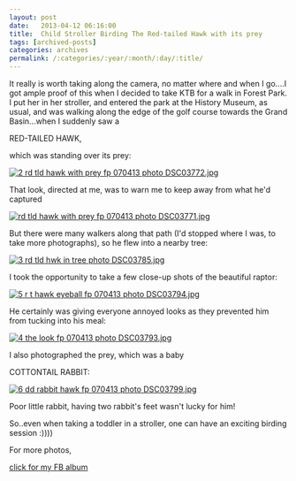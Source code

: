 ```yaml
---
layout: post
date:	2013-04-12 06:16:00
title:  Child Stroller Birding The Red-tailed Hawk with its prey
tags: [archived-posts]
categories: archives
permalink: /:categories/:year/:month/:day/:title/
---
```

It really is worth taking along the camera, no matter where and when I go....I got ample proof of this when I decided to take KTB for a walk in Forest Park. I put her in her stroller, and entered the park at the History Museum, as usual, and was walking along the edge of the golf course towards the Grand Basin...when I suddenly saw a

RED-TAILED HAWK,

which was standing over its prey:


<a href="http://s1264.photobucket.com/user/mnypx/media/DSC03772.jpg.html" target="_blank"><img src="http://i1264.photobucket.com/albums/jj483/mnypx/DSC03772.jpg" border="0" alt="2 rd tld hawk with prey  fp 070413 photo DSC03772.jpg"/></a>

That look, directed at me, was to warn me to keep away from what he'd captured

<a href="http://s1264.photobucket.com/user/mnypx/media/DSC03771.jpg.html" target="_blank"><img src="http://i1264.photobucket.com/albums/jj483/mnypx/DSC03771.jpg" border="0" alt="rd tld hawk with prey fp 070413 photo DSC03771.jpg"/></a>

But there were many walkers along that path (I'd stopped where I was, to take more photographs), so he flew into a nearby tree:



<a href="http://s1264.photobucket.com/user/mnypx/media/DSC03785.jpg.html" target="_blank"><img src="http://i1264.photobucket.com/albums/jj483/mnypx/DSC03785.jpg" border="0" alt="3 rd tld hwk in tree photo DSC03785.jpg"/></a>


I took the opportunity to take a few close-up shots of the beautiful raptor:

<a href="http://s1264.photobucket.com/user/mnypx/media/DSC03794.jpg.html" target="_blank"><img src="http://i1264.photobucket.com/albums/jj483/mnypx/DSC03794.jpg" border="0" alt="5 r t hawk eyeball  fp 070413 photo DSC03794.jpg"/></a>

He certainly was giving everyone annoyed looks as they prevented him from tucking into his meal:

<a href="http://s1264.photobucket.com/user/mnypx/media/DSC03793.jpg.html" target="_blank"><img src="http://i1264.photobucket.com/albums/jj483/mnypx/DSC03793.jpg" border="0" alt="4 the look  fp 070413 photo DSC03793.jpg"/></a>

I also photographed the prey, which was a baby 

COTTONTAIL RABBIT:

<a href="http://s1264.photobucket.com/user/mnypx/media/DSC03799.jpg.html" target="_blank"><img src="http://i1264.photobucket.com/albums/jj483/mnypx/DSC03799.jpg" border="0" alt="6 dd rabbit hawk  fp 070413 photo DSC03799.jpg"/></a>

Poor little rabbit, having two rabbit's feet wasn't lucky for him! 

So..even when taking a toddler in a stroller, one can have an exciting birding session :))))

For more photos, 

<a href="https://www.facebook.com/media/set/?set=a.10151416246123878.1073741854.587058877&type=3"> click for my FB album </a>
